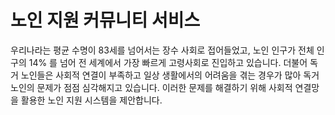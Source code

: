 # **노인 지원 커뮤니티 서비스**

우리나라는 평균 수명이 83세를 넘어서는 장수 사회로 접어들었고, 노인 인구가 전체 인구의 14% 를 넘어 전 세계에서 가장 빠르게 고령사회로 진입하고 있습니다. 더불어 독거 노인들은 사회적 연결이 부족하고 일상 생활에서의 어려움을 겪는 경우가 많아 독거 노인의 문제가 점점 심각해지고 있습니다. 이러한 문제를 해결하기 위해 사회적 연결망을 활용한 노인 지원 시스템을 제안합니다.

<br>